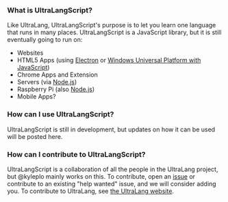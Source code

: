 ### What is UltraLangScript?
Like UltraLang, UltraLangScript's purpose is to let you learn one language that runs in many places. UltraLangScript is a JavaScript library, but it is still eventually going to run on:
- Websites
- HTML5 Apps (using [Electron](https://electronjs.org) or [Windows Universal Platform with JavaScript](https://docs.microsoft.com/en-us/windows/uwp/get-started/create-a-hello-world-app-js-uwp))
- Chrome Apps and Extension
- Servers (via [Node.js](https://nodejs.org))
- Raspberry Pi (also [Node.js](https://nodejs.org))
- Mobile Apps?

### How can I use UltraLangScript?
UltraLangScript is still in development, but updates on how it can be used will be posted here.

### How can I contribute to UltraLangScript?
UltraLangScript is a collaboration of all the people in the UltraLang project, but @kyleplo mainly works on this. To contribute, open an [issue](https://github.com/UltraLang/UltraLangScript/issues) or contribute to an existing "help wanted" issue, and we will consider adding you. To contribute to UltraLang, see [the UltraLang website](https://ultralang.github.io/UltraLang/).
